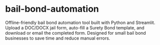 # bail-bond-automation
Offline-friendly bail bond automation tool built with Python and Streamlit. Upload a DOC/DOCX jail form, auto-fill a Surety Bond template, and download or email the completed form. Designed for small bail bond businesses to save time and reduce manual errors.
